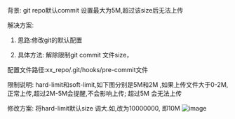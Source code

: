 背景: git repo默认commit 设置最大为5M,超过该size后无法上传

解决方案:

1. 思路:修改git的默认配置

2. 具体方法: 解除限制git commit 文件size，

配置文件路径:xx_repo/.git/hooks/pre-commit文件

限制说明: hard-limit和soft-limit,如下图分别是5M和2M ,如果上传文件大于0-2M,正常上传,超过2M-5M会提醒,不会影响上传; 超过5M 会无法上传

修改方案: 将hard-limit默认size 调大.如,改为10000000, 即10M
![image](https://github.com/bulaqi/IC-DV.github.io/assets/55919713/d9c65166-9fcd-4894-a9eb-02fa8a66bf86)
